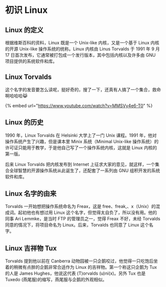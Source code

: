 # 初识 Linux

## Linux 的定义

根据维斯百科的资料，Linux 既是一个 Unix-like 内核，又是一个基于 Linux 内核的开源 Unix-like 操作系统的统称。Linux 内核由 Linus Torvalds 于 1991 年 9 月 17 日首次发布，它通常被打包成一个发行版本，其中包括内核以及许多由 GNU 项目提供的系统软件和库。

## Linux Torvalds

这个名字的发音要怎么读呢，挺好奇的，搜了一下，还真有人搞了一个集合，救命啊哈哈哈😹

{% embed url="https://www.youtube.com/watch?v=MMSVy4e6-T0" %}

## Linux 的历史

1990 年，Linux Torvalds 在 Helsinki 大学上了一门 Unix 课程。1991 年，他对操作系统产生了兴趣，但是课本里 Minix 系统（Minimal Unix-like 操作系统）的许可证只能用于教学，于是他自己写了一个操作系统内核，这就是 Linux 内核的第一版。

后来 Linux Torvalds 把内核发布到 Internet 上征求大家的意见，就这样，一个集合全球智慧的开源操作系统从此诞生了，还配套了一系列由 GNU 组积开发的系统软件和库。

## Linux 名字的由来

Torvalds 一开始想把操作系统命名为 Freax，这是 free、freak,、x（Unix）的混成词。起初他也有想过用 Linux 这个名字，但觉得太自负了，所以没有用。他的同事 Ari Lemmke，是当时 FTP 的管理员之一，觉得 Freax 不好，未经 Torvalds 同意的情况下，将项目命名为 Linux。后来，Torvalds 也同意了 Linux 这个名字。

## Linux 吉祥物 Tux

Torvalds 提到他以前在 Canberra 动物园被一只企鹅咬过，他觉得一只吃饱后坐着的稍微有点胖的企鹅非常合适作为 Linux 的吉祥物。第一个称这只企鹅为 Tux 的人是 James Hughes，他说这代表 (T)orvalds (u)ni(x)。另外 Tux 也是 Tuxedo (燕尾服)的缩写，燕尾服与企鹅的外观相似。
